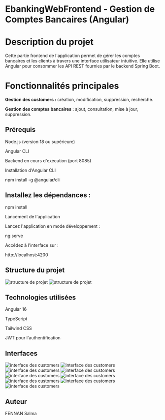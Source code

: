 # EbankingWebFrontend - Gestion de Comptes Bancaires (Angular)

# Description du projet

Cette partie frontend de l'application permet de gérer les comptes bancaires et les clients à travers une interface utilisateur intuitive.
Elle utilise Angular pour consommer les API REST fournies par le backend Spring Boot.

# Fonctionnalités principales

**Gestion des customers :** création, modification, suppression, recherche.

**Gestion des comptes bancaires :** ajout, consultation, mise à jour, suppression.


## Prérequis

Node.js (version 18 ou supérieure)

Angular CLI

Backend en cours d'exécution (port 8085)

Installation d'Angular CLI

npm install -g @angular/cli

## Installez les dépendances :

npm install

Lancement de l'application

Lancez l'application en mode développement :

ng serve

Accédez à l'interface sur :

http://localhost:4200

## Structure du projet

![structure de projet](images/structure1.png)
![structure de projet](images/structure2.png)

## Technologies utilisées

Angular 16

TypeScript

Tailwind CSS

JWT pour l'authentification

## Interfaces
![interface des customers](images/structure1.png)
![interface des customers](images/structure2.png)
![interface des customers](images/p1.jpg)
![interface des customers](images/p2.jpg)
![interface des customers](images/p3.jpg)
![interface des customers](images/p4.jpg)
![interface des customers](images/P5.jpg)
![interface des customers](images/p6.jpg)
![interface des customers](images/p7.jpg)



## Auteur

FENNAN Salma
